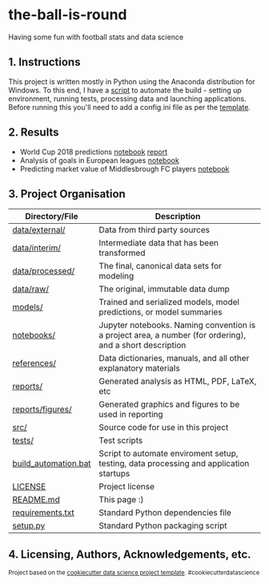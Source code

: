 the-ball-is-round
==============================

Having some fun with football stats and data science



## 1. Instructions

This project is written mostly in Python using the Anaconda distribution for Windows. To this end, I have a [script](build_automation.bat) to automate the build - setting up environment, running tests, processing data and launching applications. Before running this you'll need to add a config.ini file as per the [template](references/config.md).



## 2. Results

* World Cup 2018 predictions [notebook](notebooks/intl_01_world_cup_2018.ipynb) [report](reports/intl_01_world_cup_2018.md)
* Analysis of goals in European leagues [notebook](notebooks/club_01_goals_galore.ipynb) <!-- [report] -->
* Predicting market value of Middlesbrough FC players [notebook](notebooks/boro_01_current_market_value.ipynb) <!-- [report] -->
<!-- * [TBC] Analysis of Lionel Messi at Barcelona [notebook] [report]
* [TBC] Which Boro players are most like Messi [notebook] [report]
* [TBC] World Cup 2022 predictions [notebook] [report]
* [TBC] Can Messi do it on a cold midweek night in Stoke [notebook] [report]
* [TBC] Boro player retention [notebook] [report] -->



## 3. Project Organisation

|Directory/File|Description|
|-----|-----|
|[data/external/](data/external/)|Data from third party sources|
|[data/interim/](data/interim/)|Intermediate data that has been transformed|
|[data/processed/](data/processed/)|The final, canonical data sets for modeling|
|[data/raw/](data/raw/)|The original, immutable data dump|
|[models/](models/)|Trained and serialized models, model predictions, or model summaries|
|[notebooks/](notebooks/)|Jupyter notebooks. Naming convention is a project area, a number (for ordering), and a short description|
|[references/](references/)|Data dictionaries, manuals, and all other explanatory materials|
|[reports/](reports/)|Generated analysis as HTML, PDF, LaTeX, etc|
|[reports/figures/](reports/figures/)|Generated graphics and figures to be used in reporting|
|[src/](src/)|Source code for use in this project|
|[tests/](tests/)|Test scripts|
|[build_automation.bat](build_automation.bat)|Script to automate enviroment setup, testing, data processing and application startups|
|[LICENSE](LICENSE)|Project license|
|[README.md](README.md)|This page :)|
|[requirements.txt](requirements.txt)|Standard Python dependencies file|
|[setup.py](setup.py)|Standard Python packaging script|



## 4. Licensing, Authors, Acknowledgements, etc.

<p><small>Project based on the <a target="_blank" href="https://drivendata.github.io/cookiecutter-data-science/">cookiecutter data science project template</a>. #cookiecutterdatascience</small></p>